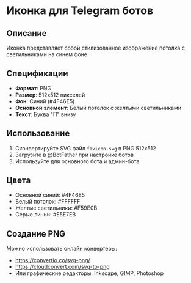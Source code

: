 # Иконка для Telegram ботов

## Описание
Иконка представляет собой стилизованное изображение потолка с светильниками на синем фоне.

## Спецификации
- **Формат**: PNG
- **Размер**: 512x512 пикселей
- **Фон**: Синий (#4F46E5)
- **Основной элемент**: Белый потолок с желтыми светильниками
- **Текст**: Буква "П" внизу

## Использование
1. Сконвертируйте SVG файл `favicon.svg` в PNG 512x512
2. Загрузите в @BotFather при настройке ботов
3. Используйте для основного бота и админ-бота

## Цвета
- Основной синий: #4F46E5
- Белый потолок: #FFFFFF
- Желтые светильники: #F59E0B
- Серые линии: #E5E7EB

## Создание PNG
Можно использовать онлайн конвертеры:
- https://convertio.co/svg-png/
- https://cloudconvert.com/svg-to-png
- Или графические редакторы: Inkscape, GIMP, Photoshop 